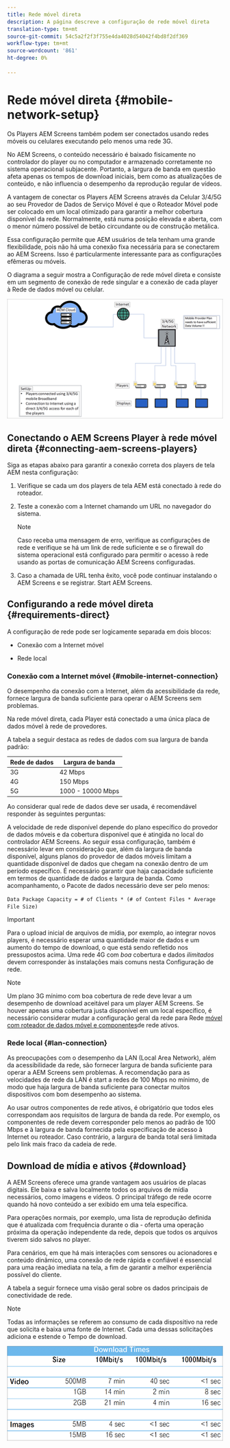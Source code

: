 ```yaml
---
title: Rede móvel direta
description: A página descreve a configuração de rede móvel direta
translation-type: tm+mt
source-git-commit: 54c5a2f2f3f755e4da4028d54042f4bd8f2df369
workflow-type: tm+mt
source-wordcount: '861'
ht-degree: 0%

---
```



# Rede móvel direta {#mobile-network-setup}

Os Players AEM Screens também podem ser conectados usando redes móveis ou celulares executando pelo menos uma rede 3G.

No AEM Screens, o conteúdo necessário é baixado fisicamente no controlador do player ou no computador e armazenado corretamente no sistema operacional subjacente. Portanto, a largura de banda em questão afeta apenas os tempos de download iniciais, bem como as atualizações de conteúdo, e não influencia o desempenho da reprodução regular de vídeos.

A vantagem de conectar os Players AEM Screens através da Celular 3/4/5G ao seu Provedor de Dados de Serviço Móvel é que o Roteador Móvel pode ser colocado em um local otimizado para garantir a melhor cobertura disponível da rede. Normalmente, está numa posição elevada e aberta, com o menor número possível de betão circundante ou de construção metálica.

Essa configuração permite que AEM usuários de tela tenham uma grande flexibilidade, pois não há uma conexão fixa necessária para se conectarem ao AEM Screens. Isso é particularmente interessante para as configurações efêmeras ou móveis.

O diagrama a seguir mostra a Configuração de rede móvel direta e consiste em um segmento de conexão de rede singular e a conexão de cada player à Rede de dados móvel ou celular.

![](/help/using/assets/direct-mobile-1.png)

## Conectando o AEM Screens Player à rede móvel direta {#connecting-aem-screens-players}

Siga as etapas abaixo para garantir a conexão correta dos players de tela AEM nesta configuração:

1. Verifique se cada um dos players de tela AEM está conectado à rede do roteador.

1. Teste a conexão com a Internet chamando um URL no navegador do sistema.

   >[!NOTE]
   >Caso receba uma mensagem de erro, verifique as configurações de rede e verifique se há um link de rede suficiente e se o firewall do sistema operacional está configurado para permitir o acesso à rede usando as portas de comunicação AEM Screens configuradas.

1. Caso a chamada de URL tenha êxito, você pode continuar instalando o AEM Screens e se registrar. Start AEM Screens.

## Configurando a rede móvel direta {#requirements-direct}

A configuração de rede pode ser logicamente separada em dois blocos:

* Conexão com a Internet móvel

* Rede local

### Conexão com a Internet móvel {#mobile-internet-connection}

O desempenho da conexão com a Internet, além da acessibilidade da rede, fornece largura de banda suficiente para operar o AEM Screens sem problemas.

Na rede móvel direta, cada Player está conectado a uma única placa de dados móvel à rede de provedores.

A tabela a seguir destaca as redes de dados com sua largura de banda padrão:

| Rede de dados | Largura de banda |
|--- |--- |
| 3G | 42 Mbps |
| 4G | 150 Mbps |
| 5G | 1000 - 10000 Mbps |

Ao considerar qual rede de dados deve ser usada, é recomendável responder às seguintes perguntas:

A velocidade de rede disponível depende do plano específico do provedor de dados móveis e da cobertura disponível que é atingida no local do controlador AEM Screens.
Ao seguir essa configuração, também é necessário levar em consideração que, além da largura de banda disponível, alguns planos do provedor de dados móveis limitam a quantidade disponível de dados que chegam na conexão dentro de um período específico. É necessário garantir que haja capacidade suficiente em termos de quantidade de dados e largura de banda.
Como acompanhamento, o Pacote de dados necessário deve ser pelo menos:

`Data Package Capacity = # of Clients * (# of Content Files * Average File Size)`


>[!IMPORTANT]
>Para o upload inicial de arquivos de mídia, por exemplo, ao integrar novos players, é necessário esperar uma quantidade maior de dados e um aumento do tempo de download, o que está sendo refletido nos pressupostos acima. Uma rede 4G com *boa* cobertura e dados *ilimitados* devem corresponder às instalações mais comuns nesta Configuração de rede.

>[!NOTE]
>Um plano 3G mínimo com boa cobertura de rede deve levar a um desempenho de download aceitável para um player AEM Screens. Se houver apenas uma cobertura justa disponível em um local específico, é necessário considerar mudar a configuração geral da rede para Rede [móvel com roteador de dados móvel e componentes](/help/using/mobile-network-router.md)de rede ativos.


### Rede local {#lan-connection}

As preocupações com o desempenho da LAN (Local Area Network), além da acessibilidade da rede, são fornecer largura de banda suficiente para operar a AEM Screens sem problemas. A recomendação para as velocidades de rede da LAN é start a redes de 100 Mbps no mínimo, de modo que haja largura de banda suficiente para conectar muitos dispositivos com bom desempenho ao sistema.

Ao usar outros componentes de rede ativos, é obrigatório que todos eles correspondam aos requisitos de largura de banda da rede. Por exemplo, os componentes de rede devem corresponder pelo menos ao padrão de 100 Mbps e à largura de banda fornecida pela especificação de acesso à Internet ou roteador. Caso contrário, a largura de banda total será limitada pelo link mais fraco da cadeia de rede.

## Download de mídia e ativos {#download}

A AEM Screens oferece uma grande vantagem aos usuários de placas digitais. Ele baixa e salva localmente todos os arquivos de mídia necessários, como imagens e vídeos. O principal tráfego de rede ocorre quando há novo conteúdo a ser exibido em uma tela específica.

Para operações normais, por exemplo, uma lista de reprodução definida que é atualizada com frequência durante o dia - oferta uma operação próxima da operação independente da rede, depois que todos os arquivos tiverem sido salvos no player.

Para cenários, em que há mais interações com sensores ou acionadores e conteúdo dinâmico, uma conexão de rede rápida e confiável é essencial para uma reação imediata na tela, a fim de garantir a melhor experiência possível do cliente.

A tabela a seguir fornece uma visão geral sobre os dados principais de conectividade de rede.

>[!NOTE]
>
>Todas as informações se referem ao consumo de cada dispositivo na rede que solicita e baixa uma fonte de Internet. Cada uma dessas solicitações adiciona e estende o Tempo de download.

![](/help/using/assets/download-times-mobile.png)



